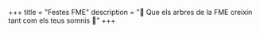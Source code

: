 +++
title = "Festes FME"
description = "🌲 Que els arbres de la FME creixin tant com els teus somnis 💭"
+++

